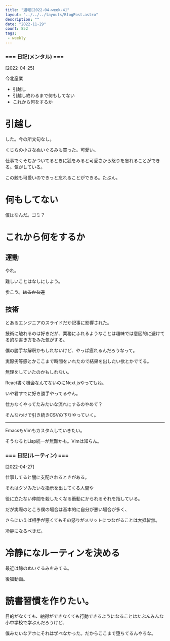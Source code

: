 ```yaml
---
title: "週報[2022-04-week-4]"
layout: "../../../layouts/BlogPost.astro"
description: ""
date: "2022-11-29"
count: 852
tags:
 - weekly
---
```





### === 日記(メンタル) ===

[2022-04-25]

今北産業

* 引越し
* 引越し終わるまで何もしてない
* これから何をするか

# 引越し

した。今の所文句なし。

くじらの小さなぬいぐるみも買った。可愛い。

仕事でくそむかついてるときに狐をみると可愛さから怒りを忘れることができる。気がしている。

この鯨も可愛いのできっと忘れることができる。たぶん。

# 何もしてない

僕はなんだ。ゴミ？

# これから何をするか

## 運動

やれ。

難しいことはなしにしよう。

歩こう。~~はるかな道~~

## 技術

とあるエンジニアのスライドだか記事に影響された。

技術に触れるのは好きだが、業務にふれるようなことは趣味では意図的に避けてる的な書き方をみた気がする。

僕の勝手な解釈かもしれないけど、やっぱ疲れるんだろうなって。

実際劣等感とかここまで時間をいれたので結果を出したい欲とかでてる。

無理をしていたのかもしれない。

React書く機会なんてないのにNext.jsやってもね。

いや君すでに好き勝手やってるやん。

仕方なくやってたみたいな流れにするのやめて？

そんなわけで引き続きCSVの下りやっていく。

---

EmacsもVimもカスタムしていきたい。

そうなるとLisp統一が無難かも。Vimは知らん。


### === 日記(ルーティン) ===

[2022-04-27]

仕事してると闇に支配されるときがある。

それはクソみたいな指示を出してくる人間や

役に立たない仲間を殺したくなる衝動にかられるそれを指している。

だが実際のところ僕の場合は基本的に自分が悪い場合が多く、

さらにいえば相手が悪くてもその怒りがメリットにつながることは大抵皆無。

冷静になるべきだ。

# 冷静になルーティンを決める

最近は鯨のぬいぐるみをみてる。

後狐動画。

# 読書習慣を作りたい。

目的がなくても、納得ができなくても行動できるようになることはたぶんみんな小中学校で学ぶんだろうけど、

僕みたいなアホにそれは学べなかった。だからここまで堕ちてるんやろな。
